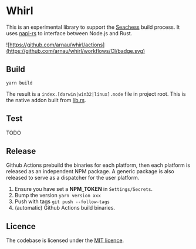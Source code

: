 # Whirl

This is an experimental library to support the [Seachess] build process.
It uses [napi-rs] to interface between Node.js and Rust.

![https://github.com/arnau/whirl/actions](https://github.com/arnau/whirl/workflows/CI/badge.svg)


## Build

```
yarn build
```

The result is a `index.[darwin|win32|linux].node` file in project root. This is the native
addon built from [lib.rs](./src/lib.rs).


## Test

TODO


## Release

Github Actions prebuild the binaries for each platform, then each platform is
released as an independent NPM package. A generic package is also released to
serve as a dispatcher for the user platform.

1. Ensure you have set a **NPM_TOKEN** in `Settings/Secrets`.
2. Bump the version `yarn version xxx`
3. Push with tags `git push --follow-tags`
4. (automatic) Github Actions build binaries.


## Licence

The codebase is licensed under the [MIT licence](./LICENCE).



[Seachess]: https://github.com/arnau/seachess
[napi-rs]: https://napi.rs/

